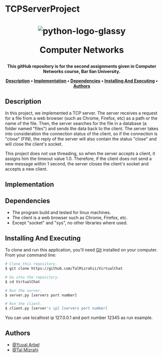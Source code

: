 # TCPServerProject

<h1 align="center">
  
  ![python-logo-glassy](https://user-images.githubusercontent.com/103560553/204082228-92a30920-ca99-4517-9b9d-c3ab44d42a0b.png)

  Computer Networks
  <br>
</h1>

<h4 align="center">This gitHub repository is for the second assignments given in Computer Networks course, Bar Ilan University.


<p align="center">
  <a href="#description">Description</a> •
  <a href="#implementation">Implementation</a> •
  <a href="#dependencies">Dependencies</a> •
  <a href="#installing-and-executing">Installing And Executing</a> •
  <a href="#authors">Authors</a> 
</p>

## Description

In this project, we implemented a TCP server. The server receives a request for a file from a web browser (such as Chrome, Firefox, etc) as a path or the name of the file. Then, the server searches for the file in a database (a folder named "files") and sends the data back to the client. 
The server takes into consideration the connection status of the client, so if the connection is "close" (FIN), the reply of the server will also contain the status "close" and will close the client's socket.

This project does not use threading, so when the server accepts a client, it assigns him the timeout value 1.0. Therefore, if the client does not send a new message within 1 second, the server closes the client's socket and accepts a new client. 


## Implementation


## Dependencies
* The program build and tested for linux machines.
* The client is a web browser such as Chrome, Firefox, etc.
* Except "socket" and "sys", no other libraries where used.

## Installing And Executing

To clone and run this application, you'll need [Git](https://git-scm.com) installed on your computer. From your command line:

```bash
# Clone this repository.
$ git clone https://github.com/TalMizrahii/VirtualChat

# Go into the repository.
$ cd VirtualChat
```

```bash
# Run the server.
$ server.py [servers port number]
```

```bash
# Run the client.
$ client.py [server's ip] [servers port number]
```
  You can use localhost ip 127.0.0.1 and port number 12345 as run example.


## Authors
* [@Yuval Arbel](https://github.com/YuvalArbel1)
* [@Tal Mizrahi](https://github.com/TalMizrahii)


